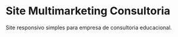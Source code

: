 # Site Multimarketing Consultoria

Site responsivo simples para empresa de consultoria educacional.

